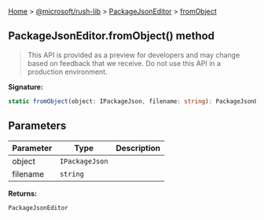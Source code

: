 [Home](./index) &gt; [@microsoft/rush-lib](./rush-lib.md) &gt; [PackageJsonEditor](./rush-lib.packagejsoneditor.md) &gt; [fromObject](./rush-lib.packagejsoneditor.fromobject.md)

## PackageJsonEditor.fromObject() method

> This API is provided as a preview for developers and may change based on feedback that we receive. Do not use this API in a production environment.
> 

<b>Signature:</b>

```typescript
static fromObject(object: IPackageJson, filename: string): PackageJsonEditor;
```

## Parameters

|  Parameter | Type | Description |
|  --- | --- | --- |
|  object | `IPackageJson` |  |
|  filename | `string` |  |

<b>Returns:</b>

`PackageJsonEditor`

